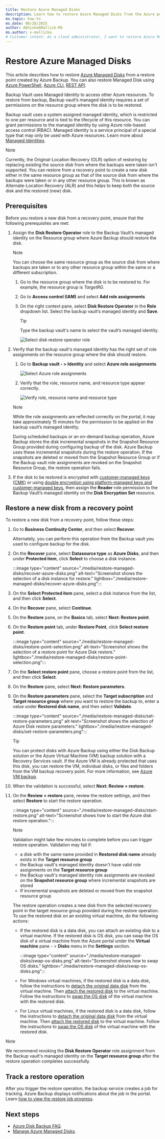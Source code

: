 ```yaml
---
title: Restore Azure Managed Disks
description: Learn how to restore Azure Managed Disks from the Azure portal.
ms.topic: how-to
ms.date: 08/28/2025
author: AbhishekMallick-MS
ms.author: v-mallicka
# Customer intent: As a cloud administrator, I want to restore Azure Managed Disks using recovery points, so that I can recover lost or corrupted data while maintaining the integrity of the original disk.
---
```


# Restore Azure Managed Disks

This article describes how to restore [Azure Managed Disks](/azure/virtual-machines/managed-disks-overview) from a restore point created by Azure Backup. You can also restore Managed Disk using [Azure PowerShell](restore-managed-disks-ps.md), [Azure CLI](restore-managed-disks-cli.md), [REST API](backup-azure-dataprotection-use-rest-api-restore-disks.md).

Backup Vault uses Managed Identity to access other Azure resources. To restore from backup, Backup vault’s managed identity requires a set of permissions on the resource group where the disk is to be restored.

Backup vault uses a system assigned managed identity, which is restricted to one per resource and is tied to the lifecycle of this resource. You can grant permissions to the managed identity by using Azure role-based access control (RBAC). Managed identity is a service principal of a special type that may only be used with Azure resources. Learn more about [Managed Identities](../active-directory/managed-identities-azure-resources/overview.md).


>[!Note]
>Currently, the Original-Location Recovery (OLR) option of restoring by replacing existing the source disk from where the backups were taken isn't supported. You can restore from a recovery point to create a new disk either in the same resource group as that of the source disk from where the backups were taken or in any other resource group. This is known as Alternate-Location Recovery (ALR) and this helps to keep both the source disk and the restored (new) disk.

## Prerequisites

Before you restore a new disk from a recovery point, ensure that the following prerequisites are met:





1. Assign the **Disk Restore Operator** role to the Backup Vault’s managed identity on the Resource group where Azure Backup should restore the disk.

    >[!NOTE]
    > You can choose the same resource group as the source disk from where backups are taken or to any other resource group within the same or a different subscription.

    1. Go to the resource group where the disk is to be restored to. For example, the resource group is *TargetRG*.

    1. Go to **Access control (IAM)** and select **Add role assignments**

    1. On the right context pane, select **Disk Restore Operator** in the **Role** dropdown list. Select the backup vault’s managed identity and **Save**.

        >[!TIP]
        >Type the backup vault's name to select the vault’s managed identity.

        ![Select disk restore operator role](./media/restore-managed-disks/disk-restore-operator-role.png)

1. Verify that the backup vault's managed identity has the right set of role assignments on the resource group where the disk should restore.

    1. Go to **Backup vault - > Identity** and select **Azure role assignments**

        ![Select Azure role assignments](./media/restore-managed-disks/azure-role-assignments.png)

    1. Verify that the role, resource name, and resource type appear correctly.

        ![Verify role, resource name and resource type](./media/restore-managed-disks/verify-role.png)

    >[!NOTE]
    >While the role assignments are reflected correctly on the portal, it may take approximately 15 minutes for the permission to be applied on the backup vault’s managed identity.
    >
    >During scheduled backups or an on-demand backup operation, Azure Backup stores the disk incremental snapshots in the Snapshot Resource Group provided during configuring backup of the disk. Azure Backup uses these incremental snapshots during the restore operation. If the snapshots are deleted or moved from the Snapshot Resource Group or if the Backup vault role assignments are revoked on the Snapshot Resource Group, the restore operation fails.

1. If the disk to be restored is encrypted with [customer-managed keys (CMK)](/azure/virtual-machines/disks-enable-customer-managed-keys-portal) or using [double encryption using platform-managed keys and customer-managed keys](/azure/virtual-machines/disks-enable-double-encryption-at-rest-portal), then assign the **Reader** role permission to the Backup Vault’s managed identity on the **Disk Encryption Set** resource.









## Restore a new disk from a recovery point

To restore a new disk from a recovery point, follow these steps:

1. Go to **Business Continuity Center**, and then select **Recover**.

    Alternately, you can perform this operation from the Backup vault you used to configure backup for the disk.

1. On the **Recover** pane, select  **Datasource type** as **Azure Disks**, and then under **Protected item**, click **Select** to choose a disk instance.

   :::image type="content" source="./media/restore-managed-disks/recover-azure-disks.png" alt-text="Screenshot shows the selection of a disk instance for restore." lightbox="./media/restore-managed-disks/recover-azure-disks.png":::

1. On the **Select Protected item** pane, select a disk instance from the list, and then click **Select**.

1. On the **Recover** pane, select  **Continue**.

1. On the **Restore** pane, on the **Basics** tab, select **Next: Restore point**.

1. On the **Restore point** tab, under **Restore Point**, click **Select restore point**.

   :::image type="content" source="./media/restore-managed-disks/restore-point-selection.png" alt-text="Screenshot shows the selection of a restore point for Azure Disk restore." lightbox="./media/restore-managed-disks/restore-point-selection.png":::

1. On the **Select restore point** pane,  choose a restore point from the list, and then click **Select**.

1. On the **Restore** pane, select **Next: Restore parameters**.

1. On the **Restore parameters** pane, select the **Target subscription** and **Target resource group** where you want to restore the backup to, enter a value under **Restored disk name**, and then select **Validate**.

   :::image type="content" source="./media/restore-managed-disks/set-restore-parameters.png" alt-text="Screenshot shows the selection of Azure Disk restore parameters." lightbox="./media/restore-managed-disks/set-restore-parameters.png":::

    >[!TIP]
    >You can protect disks with Azure Backup using either the Disk Backup solution or the Azure Virtual Machine (VM) backup solution with a Recovery Services vault. If the Azure VM is already protected that uses this disk, you can restore the VM, individual disks, or files and folders from the VM backup recovery point. For more information, see [Azure VM backup](./about-azure-vm-restore.md).

1. When the validation is successful, select **Next: Review + restore**.

1. On the **Review + restore** pane, review the restore settings, and then select **Restore** to start the restore operation.

   :::image type="content" source="./media/restore-managed-disks/start-restore.png" alt-text="Screenshot shows how to start the Azure disk restore operation.":::

   >[!NOTE]
   > Validation might take few minutes to complete before you can trigger restore operation. Validation may fail if:
   >
   > - a disk with the same name  provided in **Restored disk name** already exists in the **Target resource group**
   > - the Backup vault's managed identity doesn't have valid role assignments on the **Target resource group**
   > - the Backup vault's managed identity role assignments are revoked on the **Snapshot resource group** where incremental snapshots are stored
   > - If incremental snapshots are deleted or moved from the snapshot resource group

   The restore operation creates a new disk from the selected recovery point in the target resource group provided during the restore operation. To use the restored disk on an existing virtual machine, do the following actions:

   - If the restored disk is a data disk, you can attach an existing disk to a virtual machine. If the restored disk is OS disk, you can swap the OS disk of a virtual machine from the Azure portal under the **Virtual machine** pane - > **Disks** menu in the **Settings** section.

     :::image type="content" source="./media/restore-managed-disks/swap-os-disks.png" alt-text="Screenshot shows how to swap OS disks." lightbox="./media/restore-managed-disks/swap-os-disks.png":::

   - For Windows virtual machines, if the restored disk is a data disk, follow the instructions to [detach the original data disk](/azure/virtual-machines/windows/detach-disk#detach-a-data-disk-using-the-portal) from the virtual machine. Then [attach the restored disk](/azure/virtual-machines/windows/attach-managed-disk-portal) to the virtual machine. Follow the instructions to [swap the OS disk](/azure/virtual-machines/windows/os-disk-swap) of the virtual machine with the restored disk.

   - For Linux virtual machines, if the restored disk is a data disk, follow the instructions to [detach the original data disk](/azure/virtual-machines/linux/detach-disk#detach-a-data-disk-using-the-portal) from the virtual machine. Then [attach the restored disk](/azure/virtual-machines/linux/attach-disk-portal#attach-an-existing-disk) to the virtual machine. Follow the instructions to [swap the OS disk](/azure/virtual-machines/linux/os-disk-swap) of  the virtual machine with the restored disk.

>[!Note]
>We recommend revoking the **Disk Restore Operator** role assignment from the Backup vault's managed identity on the **Target resource group** after the restore operation completes successfully.

## Track a restore operation

After you trigger the restore operation, the backup service creates a job for tracking. Azure Backup displays notifications about the job in the portal. Learn [how to view the restore job progress](manage-azure-managed-disks.md#monitor-the-backup-and-restore-operations-for-azure-managed-disks).

## Next steps

- [Azure Disk Backup FAQ](disk-backup-faq.yml).
- [Manage Azure Managed Disks](manage-azure-managed-disks.md).